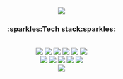 <div align="center">
<img src="https://capsule-render.vercel.app/api?type=waving&color=5FADF6&height=200&section=header&text=DAYLILY%20&fontSize=90&fontColor=1F486E&fontAlignY=35" />
<h3>:sparkles:Tech stack:sparkles:</h3>
<br>
<img src="https://img.shields.io/badge/html5-E34F26?style=for-the-badge&logo=html5&logoColor=white">
<img src="https://img.shields.io/badge/css-1572B6?style=for-the-badge&logo=css3&logoColor=white">
<img src="https://img.shields.io/badge/javascript-F7DF1E?style=for-the-badge&logo=javascript&logoColor=black">
<img src="https://img.shields.io/badge/React-61DAFB?style=for-the-badge&logo=React&logoColor=black"/>
<img src="https://img.shields.io/badge/Notion-000?style=for-the-badge&logo=Notion&logoColor=fff"/>
<img src="https://img.shields.io/badge/redux-764abc?style=for-the-badge&logo=redux&logoColor=fff"/>
<br>
<img src="https://img.shields.io/badge/figma-f24e1e?style=for-the-badge&logo=figma&logoColor=fff"/>
<img src="https://img.shields.io/badge/mysql-00758F?style=for-the-badge&logo=mysql&logoColor=fff"/>
<img src="https://img.shields.io/badge/Node.js-339933?style=for-the-badge&logo=Node.js&logoColor=white"/>
<img src="https://img.shields.io/badge/github-171515?style=for-the-badge&logo=github&logoColor=white"/>
<img src="https://img.shields.io/badge/sourcetree-4D5EFD?style=for-the-badge&logo=sourcetree&logoColor=white"/>
<br>
<img src="https://capsule-render.vercel.app/api?type=waving&color=5FADF6&height=200&section=footer&text=Thank%20you%20&fontSize=90&fontColor=1F486E&fontAlignY=70" />
</div>
